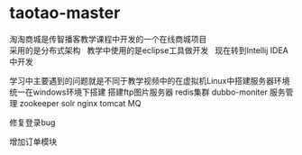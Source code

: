# taotao-master


淘淘商城是传智播客教学课程中开发的一个在线商城项目    
采用的是分布式架构   
教学中使用的是eclipse工具做开发   现在转到Intellij IDEA 中开发  

学习中主要遇到的问题就是不同于教学视频中的在虚拟机Linux中搭建服务器环境    
统一在windows环境下搭建   搭建ftp图片服务器    redis集群    dubbo-moniter 服务管理
zookeeper     solr     nginx       tomcat    MQ   



修复登录bug


增加订单模块